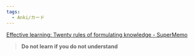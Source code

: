 ```yaml
---
tags:
  - Anki/カード
---
```

[Effective learning: Twenty rules of formulating knowledge - SuperMemo](https://www.supermemo.com/en/blog/twenty-rules-of-formulating-knowledge)

>**Do not learn if you do not understand**

